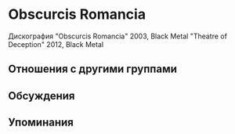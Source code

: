 # Obscurcis Romancia

Дискография
"Obscurcis Romancia" 2003, Black Metal
"Theatre of Deception" 2012, Black Metal

## Отношения с другими группами


## Обсуждения


## Упоминания

